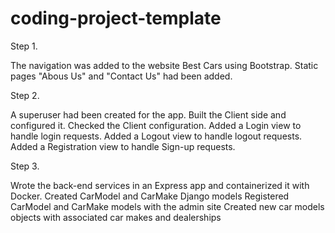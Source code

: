 # coding-project-template
Step 1. 

The navigation was added to the website Best Cars using Bootstrap. 
Static pages "Abous Us" and "Contact Us" had been added.

Step 2.

A superuser had been created for the app.
Built the Client side and configured it.
Checked the Client configuration.
Added a Login view to handle login requests.
Added a Logout view to handle logout requests.
Added a Registration view to handle Sign-up requests.
        
Step 3. 

Wrote the back-end services in an Express app and containerized it with Docker.
Created CarModel and CarMake Django models
Registered CarModel and CarMake models with the admin site
Created new car models objects with associated car makes and dealerships
